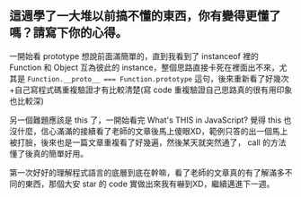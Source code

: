 ## 這週學了一大堆以前搞不懂的東西，你有變得更懂了嗎？請寫下你的心得。

一開始看 prototype 想說前面滿簡單的，直到我看到了 instanceof 裡的 Function 和 Object 互為彼此的 instance，整個思路直接卡死在裡面出不來，尤其是 `Function.__proto__ === Function.prototype` 這句，後來重新看了好幾次+自己寫程式碼重複驗證才有比較清楚(寫 code 重複驗證自己思路真的很有用印象也比較深)

另一個難題應該是 this 了，一開始看完 What's THIS in JavaScript? 覺得 this 也沒什麼，信心滿滿的接續看了老師的文章後馬上傻眼XD，範例只答的出一個馬上被打臉，後來也是一篇文章重複看了好幾遍，然後某天就突然通了， call 的方法懂了後真的簡單好用。

第一次好好的理解程式語言的底層到底在幹嘛，看了老師的文章真的有了解滿多不同的東西，那個大安 star 的 code 實做出來我有嚇到XD，繼續邁進下一週。